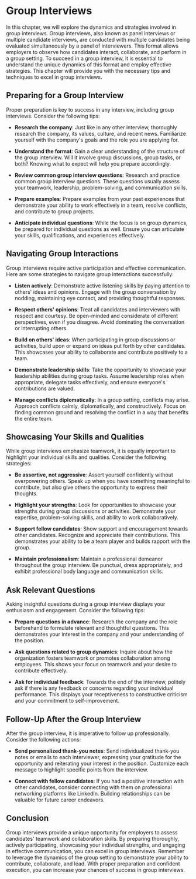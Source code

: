 Group Interviews
=========================

In this chapter, we will explore the dynamics and strategies involved in group interviews. Group interviews, also known as panel interviews or multiple candidate interviews, are conducted with multiple candidates being evaluated simultaneously by a panel of interviewers. This format allows employers to observe how candidates interact, collaborate, and perform in a group setting. To succeed in a group interview, it is essential to understand the unique dynamics of this format and employ effective strategies. This chapter will provide you with the necessary tips and techniques to excel in group interviews.

**Preparing for a Group Interview**
-----------------------------------

Proper preparation is key to success in any interview, including group interviews. Consider the following tips:

* **Research the company**: Just like in any other interview, thoroughly research the company, its values, culture, and recent news. Familiarize yourself with the company's goals and the role you are applying for.

* **Understand the format**: Gain a clear understanding of the structure of the group interview. Will it involve group discussions, group tasks, or both? Knowing what to expect will help you prepare accordingly.

* **Review common group interview questions**: Research and practice common group interview questions. These questions usually assess your teamwork, leadership, problem-solving, and communication skills.

* **Prepare examples**: Prepare examples from your past experiences that demonstrate your ability to work effectively in a team, resolve conflicts, and contribute to group projects.

* **Anticipate individual questions**: While the focus is on group dynamics, be prepared for individual questions as well. Ensure you can articulate your skills, qualifications, and experiences effectively.

**Navigating Group Interactions**
---------------------------------

Group interviews require active participation and effective communication. Here are some strategies to navigate group interactions successfully:

* **Listen actively**: Demonstrate active listening skills by paying attention to others' ideas and opinions. Engage with the group conversation by nodding, maintaining eye contact, and providing thoughtful responses.

* **Respect others' opinions**: Treat all candidates and interviewers with respect and courtesy. Be open-minded and considerate of different perspectives, even if you disagree. Avoid dominating the conversation or interrupting others.

* **Build on others' ideas**: When participating in group discussions or activities, build upon or expand on ideas put forth by other candidates. This showcases your ability to collaborate and contribute positively to a team.

* **Demonstrate leadership skills**: Take the opportunity to showcase your leadership abilities during group tasks. Assume leadership roles when appropriate, delegate tasks effectively, and ensure everyone's contributions are valued.

* **Manage conflicts diplomatically**: In a group setting, conflicts may arise. Approach conflicts calmly, diplomatically, and constructively. Focus on finding common ground and resolving the conflict in a way that benefits the entire team.

**Showcasing Your Skills and Qualities**
----------------------------------------

While group interviews emphasize teamwork, it is equally important to highlight your individual skills and qualities. Consider the following strategies:

* **Be assertive, not aggressive**: Assert yourself confidently without overpowering others. Speak up when you have something meaningful to contribute, but also give others the opportunity to express their thoughts.

* **Highlight your strengths**: Look for opportunities to showcase your strengths during group discussions or activities. Demonstrate your expertise, problem-solving skills, and ability to work collaboratively.

* **Support fellow candidates**: Show support and encouragement towards other candidates. Recognize and appreciate their contributions. This demonstrates your ability to be a team player and builds rapport with the group.

* **Maintain professionalism**: Maintain a professional demeanor throughout the group interview. Be punctual, dress appropriately, and exhibit professional body language and communication skills.

**Ask Relevant Questions**
--------------------------

Asking insightful questions during a group interview displays your enthusiasm and engagement. Consider the following tips:

* **Prepare questions in advance**: Research the company and the role beforehand to formulate relevant and thoughtful questions. This demonstrates your interest in the company and your understanding of the position.

* **Ask questions related to group dynamics**: Inquire about how the organization fosters teamwork or promotes collaboration among employees. This shows your focus on teamwork and your desire to contribute effectively.

* **Ask for individual feedback**: Towards the end of the interview, politely ask if there is any feedback or concerns regarding your individual performance. This displays your receptiveness to constructive criticism and your commitment to self-improvement.

**Follow-Up After the Group Interview**
---------------------------------------

After the group interview, it is imperative to follow up professionally. Consider the following actions:

* **Send personalized thank-you notes**: Send individualized thank-you notes or emails to each interviewer, expressing your gratitude for the opportunity and reiterating your interest in the position. Customize each message to highlight specific points from the interview.

* **Connect with fellow candidates**: If you had a positive interaction with other candidates, consider connecting with them on professional networking platforms like LinkedIn. Building relationships can be valuable for future career endeavors.

**Conclusion**
--------------

Group interviews provide a unique opportunity for employers to assess candidates' teamwork and collaboration skills. By preparing thoroughly, actively participating, showcasing your individual strengths, and engaging in effective communication, you can excel in group interviews. Remember to leverage the dynamics of the group setting to demonstrate your ability to contribute, collaborate, and lead. With proper preparation and confident execution, you can increase your chances of success in group interviews.
